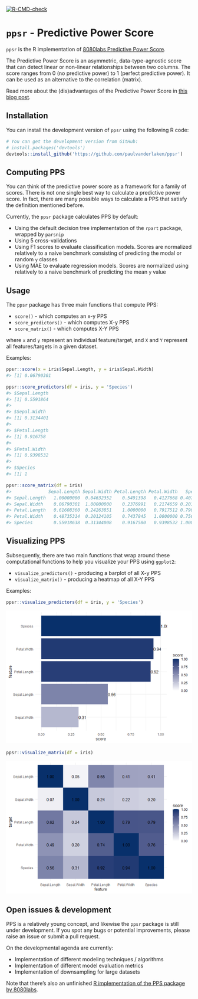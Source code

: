 
<!-- README.md is generated from README.Rmd. Please edit that file -->

<!-- badges: start -->

[![R-CMD-check](https://github.com/paulvanderlaken/ppsr/workflows/R-CMD-check/badge.svg)](https://github.com/paulvanderlaken/ppsr/actions)
<!-- badges: end -->

# `ppsr` - Predictive Power Score

`ppsr` is the R implementation of [8080labs Predictive Power
Score](https://github.com/8080labs/ppscore).

The Predictive Power Score is an asymmetric, data-type-agnostic score
that can detect linear or non-linear relationships between two columns.
The score ranges from 0 (no predictive power) to 1 (perfect predictive
power). It can be used as an alternative to the correlation (matrix).

Read more about the (dis)advantages of the Predictive Power Score in
[this blog
post](https://towardsdatascience.com/rip-correlation-introducing-the-predictive-power-score-3d90808b9598).

## Installation

You can install the development version of `ppsr` using the following R
code:

``` r
# You can get the development version from GitHub:
# install.packages('devtools')
devtools::install_github('https://github.com/paulvanderlaken/ppsr')
```

## Computing PPS

You can think of the predictive power score as a framework for a family
of scores. There is not one single best way to calculate a predictive
power score. In fact, there are many possible ways to calculate a PPS
that satisfy the definition mentioned before.

Currently, the `ppsr` package calculates PPS by default:

  - Using the default decision tree implementation of the `rpart`
    package, wrapped by `parsnip`
  - Using 5 cross-validations
  - Using F1 scores to evaluate classification models. Scores are
    normalized relatively to a naive benchmark consisting of predicting
    the modal or random `y` classes
  - Using MAE to evaluate regression models. Scores are normalized using
    relatively to a naive benchmark of predicting the mean `y` value

## Usage

The `ppsr` package has three main functions that compute PPS:

  - `score()` - which computes an x-y PPS
  - `score_predictors()` - which computes X-y PPS
  - `score_matrix()` - which computes X-Y PPS

where `x` and `y` represent an individual feature/target, and `X` and
`Y` represent all features/targets in a given dataset.

Examples:

``` r
ppsr::score(x = iris$Sepal.Length, y = iris$Sepal.Width)
#> [1] 0.06790301
```

``` r
ppsr::score_predictors(df = iris, y = 'Species')
#> $Sepal.Length
#> [1] 0.5591864
#> 
#> $Sepal.Width
#> [1] 0.3134401
#> 
#> $Petal.Length
#> [1] 0.916758
#> 
#> $Petal.Width
#> [1] 0.9398532
#> 
#> $Species
#> [1] 1
```

``` r
ppsr::score_matrix(df = iris)
#>              Sepal.Length Sepal.Width Petal.Length Petal.Width   Species
#> Sepal.Length   1.00000000  0.04632352    0.5491398   0.4127668 0.4075487
#> Sepal.Width    0.06790301  1.00000000    0.2376991   0.2174659 0.2012876
#> Petal.Length   0.61608360  0.24263851    1.0000000   0.7917512 0.7904907
#> Petal.Width    0.48735314  0.20124105    0.7437845   1.0000000 0.7561113
#> Species        0.55918638  0.31344008    0.9167580   0.9398532 1.0000000
```

## Visualizing PPS

Subsequently, there are two main functions that wrap around these
computational functions to help you visualize your PPS using `ggplot2`:

  - `visualize_predictors()` - producing a barplot of all X-y PPS
  - `visualize_matrix()` - producing a heatmap of all X-Y PPS

Examples:

``` r
ppsr::visualize_predictors(df = iris, y = 'Species')
```

![](man/README/PPS-barplot-1.png)<!-- -->

``` r
ppsr::visualize_matrix(df = iris)
```

![](man/README/PPS-heatmap-1.png)<!-- -->

## Open issues & development

PPS is a relatively young concept, and likewise the `ppsr` package is
still under development. If you spot any bugs or potential improvements,
please raise an issue or submit a pull request.

On the developmental agenda are currently:

  - Implementation of different modeling techniques / algorithms
  - Implementation of different model evaluation metrics
  - Implementation of downsampling for large datasets

Note that there’s also an unfinished [R implementation of the PPS
package by 8080labs](https://github.com/8080labs/ppscoreR).
